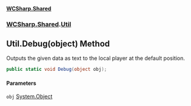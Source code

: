 #### [WCSharp\.Shared](README.md 'README')
### [WCSharp\.Shared](WCSharp.Shared.md 'WCSharp\.Shared').[Util](WCSharp.Shared.Util.md 'WCSharp\.Shared\.Util')

## Util\.Debug\(object\) Method

Outputs the given data as text to the local player at the default position\.

```csharp
public static void Debug(object obj);
```
#### Parameters

<a name='WCSharp.Shared.Util.Debug(object).obj'></a>

`obj` [System\.Object](https://learn.microsoft.com/en-us/dotnet/api/system.object 'System\.Object')